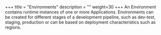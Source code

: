 +++
title = "Environments"
description = ""
weight=30
+++
An Environment contains runtime instances of one or more Applications.
Environments can be created for different stages of a development
pipeline, such as dev-test, staging, production or can be based on
deployment characteristics such as regions.

